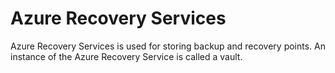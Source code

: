 # Azure Recovery Services

Azure Recovery Services is used for storing backup and recovery points. An instance of the Azure Recovery Service is called a vault. 